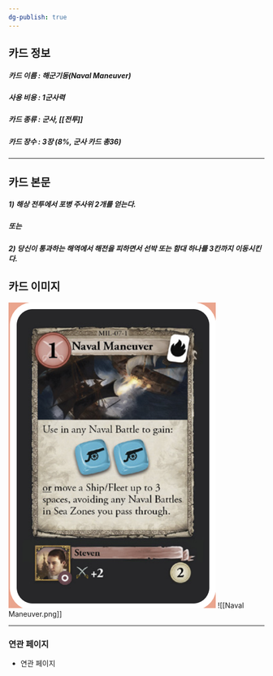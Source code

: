 ```yaml
---
dg-publish: true
---
```

## 카드 정보
##### 카드 이름 : 해군기동(Naval Maneuver)
##### 사용 비용 : 1군사력
##### 카드 종류 : 군사, [[전투]]
##### 카드 장수 : 3장 (8%, 군사 카드 총36)
---
## 카드 본문
##### 1) 해상 전투에서 포병 주사위 2개를 얻는다.
##### 또는 
##### 2) 당신이 통과하는 해역에서 해전을 피하면서 선박 또는 함대 하나를 3칸까지 이동시킨다. 

## 카드 이미지
<img src="\Assets\Naval Maneuver.png"/>
![[Naval Maneuver.png]]

--- 

### 연관 페이지
- 연관 페이지

